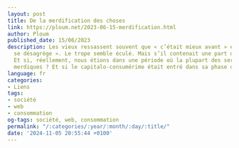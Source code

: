 ```yaml
---
layout: post
title: De la merdification des choses
link: https://ploum.net/2023-06-15-merdification.html
author: Ploum
published_date: 15/06/2023
description: Les vieux ressassent souvent que « c’était mieux avant » et que « tout
  se désagrège ». Le trope semble éculé. Mais s’il contenait une part de vérité ?
  Et si, réellement, nous étions dans une période où la plupart des services devenaient
  merdiques ? Et si le capitalo-consumérime était entré dans sa phase de « merdification » ?
language: fr
categories:
- Liens
tags:
- société
- web
- consommation
og-tags: société, web, consommation
permalink: "/:categories/:year/:month/:day/:title/"
date: '2024-11-05 20:55:44 +0100'
---
```

